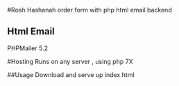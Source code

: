 #Rosh Hashanah order form with php html email backend

## Html Email
PHPMailer 5.2

#Hosting
Runs on any server , using php 7X

##Usage
Download and serve up index.html

